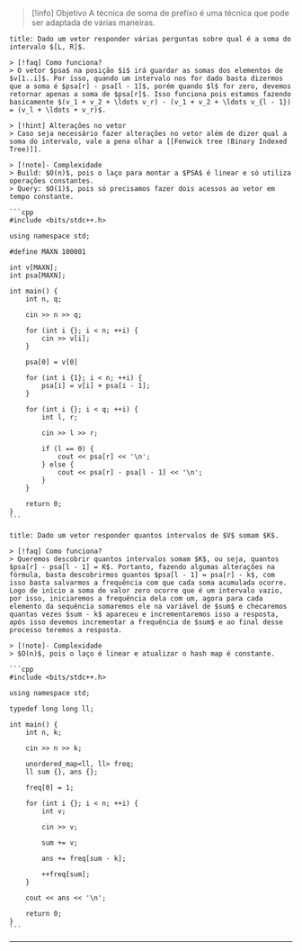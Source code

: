 > [!info] Objetivo
> A técnica de soma de prefixo é uma técnica que pode ser adaptada de várias maneiras.

````ad-example
title: Dado um vetor responder várias perguntas sobre qual é a soma do intervalo $[L, R]$.

> [!faq] Como funciona?
> O vetor $psa$ na posição $i$ irá guardar as somas dos elementos de $v[1..i]$. Por isso, quando um intervalo nos for dado basta dizermos que a soma é $psa[r] - psa[l - 1]$, porém quando $l$ for zero, devemos retornar apenas a soma de $psa[r]$. Isso funciona pois estamos fazendo basicamente $(v_1 + v_2 + \ldots v_r) - (v_1 + v_2 + \ldots v_{l - 1}) = (v_l + \ldots + v_r)$.

> [!hint] Alterações no vetor
> Caso seja necessário fazer alterações no vetor além de dizer qual a soma do intervalo, vale a pena olhar a [[Fenwick tree (Binary Indexed Tree)]].

> [!note]- Complexidade
> Build: $O(n)$, pois o laço para montar a $PSA$ é linear e só utiliza operações constantes.
> Query: $O(1)$, pois só precisamos fazer dois acessos ao vetor em tempo constante.

```cpp
#include <bits/stdc++.h>

using namespace std;

#define MAXN 100001

int v[MAXN];
int psa[MAXN];

int main() {
    int n, q;

    cin >> n >> q;

    for (int i {}; i < n; ++i) {
        cin >> v[i];
    }

    psa[0] = v[0]

    for (int i {1}; i < n; ++i) {
        psa[i] = v[i] + psa[i - 1];
    }

    for (int i {}; i < q; ++i) {
        int l, r;

        cin >> l >> r;

        if (l == 0) {
            cout << psa[r] << '\n';
        } else {
            cout << psa[r] - psa[l - 1] << '\n';
        }
    }

    return 0;
}
```
````

````ad-example
title: Dado um vetor responder quantos intervalos de $V$ somam $K$.

> [!faq] Como funciona?
> Queremos descobrir quantos intervalos somam $K$, ou seja, quantos $psa[r] - psa[l - 1] = K$. Portanto, fazendo algumas alterações na fórmula, basta descobrirmos quantos $psa[l - 1] = psa[r] - k$, com isso basta salvarmos a frequência com que cada soma acumulada ocorre. Logo de início a soma de valor zero ocorre que é um intervalo vazio, por isso, iniciaremos a frequência dela com um, agora para cada elemento da sequência somaremos ele na variável de $sum$ e checaremos quantas vezes $sum - k$ apareceu e incrementaremos isso a resposta, após isso devemos incrementar a frequência de $sum$ e ao final desse processo teremos a resposta.

> [!note]- Complexidade
> $O(n)$, pois o laço é linear e atualizar o hash map é constante.

```cpp
#include <bits/stdc++.h>

using namespace std;

typedef long long ll;

int main() {
    int n, k;

    cin >> n >> k;

    unordered_map<ll, ll> freq;
    ll sum {}, ans {};

    freq[0] = 1;

    for (int i {}; i < n; ++i) {
        int v;

        cin >> v;

        sum += v;

        ans += freq[sum - k];

        ++freq[sum];
    }

    cout << ans << '\n';

    return 0;
}
```
````

---